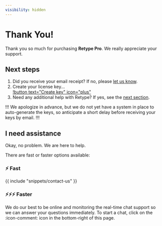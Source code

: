 ```yaml
---
visibility: hidden
---
```

# Thank You!

Thank you so much for purchasing **Retype Pro**. We really appreciate your support.

## Next steps

1. Did you receive your email receipt? If no, please [let us know](mailto:hello@retype.com).
2. Create your license key...\
[!button text="Create key" icon="plus"](https://docs.google.com/forms/d/e/1FAIpQLSc2koH94ZnXSJ5ZnhY0FSYc8dDHlIoVFbkgcBD6hJDe1ltOUg/viewform)
3. Need any additional help with Retype? If yes, see the [next section](#i-need-assistance).

!!!
We apologize in advance, but we do not yet have a system in place to auto-generate the keys, so anticipate a short delay before receiving your keys by email.
!!!

## I need assistance

Okay, no problem. We are here to help.

There are fast or faster options available:

### :zap: Fast

{{ include "snippets/contact-us" }}

### :zap::zap::zap: Faster

We do our best to be online and monitoring the real-time chat support so we can answer your questions immediately. To start a chat, click on the :icon-comment: icon in the bottom-right of this page.